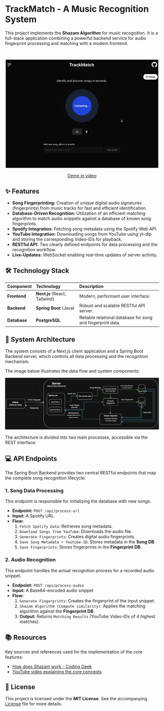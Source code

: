 # TrackMatch - A Music Recognition System

This project implements the **Shazam Algorithm** for music recognition. It is a full-stack application combining a powerful backend service for audio fingerprint processing and matching with a modern frontend.

<br>
<p align="center">
    <a href="https://drive.google.com/file/d/1wfJiKjMyx45iD1AhXBeAKbp2wM6MmKC9/view?usp=share_link" target="_blank">
        <img src="./assets/preview.png" alt="App preview" width="500">
    </a>
</p>
<p align="center"><a href="https://drive.google.com/file/d/1wfJiKjMyx45iD1AhXBeAKbp2wM6MmKC9/view?usp=share_link" target="_blank">Demo in video</a></p>


## ✨ Features

* **Song Fingerprinting:** Creation of unique digital audio signatures (fingerprints) from music tracks for fast and efficient identification.
* **Database-Driven Recognition:** Utilization of an efficient matching algorithm to match audio snippets against a database of known song fingerprints.
* **Spotify Integration:** Fetching song metadata using the Spotify Web API.
* **YouTube Integration:** Downloading songs from YouTube using yt-dlp and storing the corresponding Video-IDs for playback.
* **RESTful API:** Two clearly defined endpoints for data processing and the recognition workflow.
* **Live-Updates:** WebSocket enabling real-time updates of server activity.


## 🛠️ Technology Stack

| Component | Technology | Description |
| :--- | :--- | :--- |
| **Frontend** | **Next.js** (React, Tailwind) | Modern, performant user interface. |
| **Backend** | **Spring Boot** (Java) | Robust and scalable RESTful API server. |
| **Database** | **PostgreSQL** | Reliable relational database for song and fingerprint data. |


## 📐 System Architecture

The system consists of a Next.js client application and a Spring Boot Backend server, which controls all data processing and the recognition mechanism.

The image below illustrates the data flow and system components:

![System Architecture Diagram](assets/architecture.png)

The architecture is divided into two main processes, accessible via the REST interface:


## 💻 API Endpoints

The Spring Boot Backend provides two central RESTful endpoints that map the complete song recognition lifecycle:

### 1. Song Data Processing

This endpoint is responsible for initializing the database with new songs.

* **Endpoint:** `POST /api/process-url`
* **Input:** A Spotify URL.
* **Flow:**
    1.  `Fetch Spotify Data`: Retrieves song metadata.
    2.  `Download Songs from YouTube`: Downloads the audio file.
    3.  `Generate Fingerprints`: Creates digital audio fingerprints.
    4.  `Save Song Metadata + Youtube-ID`: Stores metadata in the **Song DB**.
    5.  `Save Fingerprints`: Stores fingerprints in the **Fingerprint DB**.

### 2. Audio Recognition

This endpoint handles the actual recognition process for a recorded audio snippet.

* **Endpoint:** `POST /api/process-audio`
* **Input:** A Base64-encoded audio snippet
* **Flow:**
    1.  `Generate Fingerprints`: Creates the fingerprint of the input snippet.
    2.  `Shazam Algorithm (Compute similarity)`: Applies the matching algorithm against the **Fingerprint DB**.
    3.  **Output:** Returns `Matching Results` (YouTube Video-IDs of 4 highest matches).


## 📚 Resources

Key sources and references used for the implementation of the core features:

* [How does Shazam work - Coding Geek](https://drive.google.com/file/d/1ahyCTXBAZiuni6RTzHzLoOwwfTRFaU-C/view)
* [YouTube video explaining the core concepts](https://www.youtube.com/watch?v=a0CVCcb0RJM&t=307s)


## 📄 License

This project is licensed under the **MIT License**. See the accompanying [License](./LICENSE) file for more details.